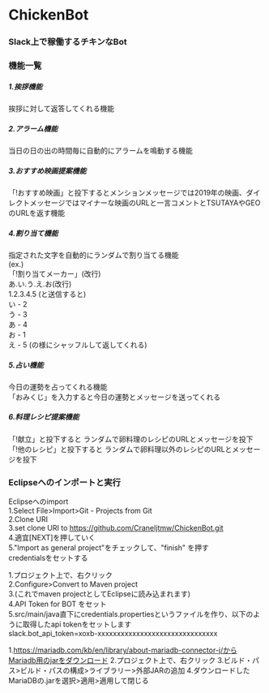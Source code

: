 # ChickenBot  
### Slack上で稼働するチキンなBot    
### 機能一覧    
##### 1.挨拶機能    
挨拶に対して返答してくれる機能    
##### 2.アラーム機能    
当日の日の出の時間毎に自動的にアラームを鳴動する機能    
##### 3.おすすめ映画提案機能    
「!おすすめ映画」と投下するとメンションメッセージでは2019年の映画、ダイレクトメッセージではマイナーな映画のURLと一言コメントとTSUTAYAやGEOのURLを返す機能    
##### 4.割り当て機能     
指定された文字を自動的にランダムで割り当てる機能    
(ex.)  
「!割り当てメーカー」(改行)    
あ.い.う.え.お(改行)    
1.2.3.4.5 (と送信すると)    
い - 2    
う - 3    
あ - 4    
お - 1    
え - 5 (の様にシャッフルして返してくれる)    
##### 5.占い機能    
今日の運勢を占ってくれる機能    
「おみくじ」を入力すると今日の運勢とメッセージを送ってくれる    
##### 6.料理レシピ提案機能    
「!献立」と投下すると ランダムで卵料理のレシピのURLとメッセージを投下    
「!他のレシピ」と投下すると ランダムで卵料理以外のレシピのURLとメッセージを投下    
### Eclipseへのインポートと実行    
Eclipseへのimport    
1.Select File>Import>Git - Projects from Git    
2.Clone URI    
3.set clone URI to https://github.com/CraneIjtmw/ChickenBot.git    
4.適宜[NEXT]を押していく    
5."Import as general project"をチェックして、"finish" を押す    
credentialsをセットする    
  
1.プロジェクト上で、右クリック  
2.Configure>Convert to Maven project  
3.(これでmaven projectとしてEclipseに読み込まれます)  
4.API Token for BOT をセット    
5.src/main/java直下にcredentials.propertiesというファイルを作り、以下のように取得したapi tokenをセットします    
slack.bot_api_token=xoxb-xxxxxxxxxxxxxxxxxxxxxxxxxxxxxxx 
  
1.https://mariadb.com/kb/en/library/about-mariadb-connector-j/からMariadb用のjarをダウンロード
2.プロジェクト上で、右クリック
3.ビルド・パス>ビルド・パスの構成>ライブラリー>外部JARの追加
4.ダウンロードしたMariaDBの.jarを選択>適用>適用して閉じる
